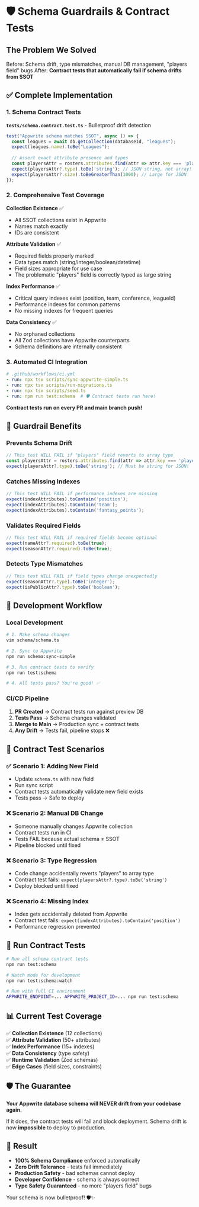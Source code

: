 # 🛡️ Schema Guardrails & Contract Tests

## The Problem We Solved

Before: Schema drift, type mismatches, manual DB management, "players field" bugs
After: **Contract tests that automatically fail if schema drifts from SSOT**

## ✅ Complete Implementation

### 1. Schema Contract Tests
**`tests/schema.contract.test.ts`** - Bulletproof drift detection

```typescript
test("Appwrite schema matches SSOT", async () => {
  const leagues = await db.getCollection(databaseId, "leagues");
  expect(leagues.name).toBe("Leagues");
  
  // Assert exact attribute presence and types
  const playersAttr = rosters.attributes.find(attr => attr.key === 'players');
  expect(playersAttr?.type).toBe('string'); // JSON string, not array!
  expect(playersAttr?.size).toBeGreaterThan(1000); // Large for JSON
});
```

### 2. Comprehensive Test Coverage

**Collection Existence** ✅
- All SSOT collections exist in Appwrite
- Names match exactly
- IDs are consistent

**Attribute Validation** ✅  
- Required fields properly marked
- Data types match (string/integer/boolean/datetime)
- Field sizes appropriate for use case
- The problematic "players" field is correctly typed as large string

**Index Performance** ✅
- Critical query indexes exist (position, team, conference, leagueId)
- Performance indexes for common patterns
- No missing indexes for frequent queries

**Data Consistency** ✅
- No orphaned collections
- All Zod collections have Appwrite counterparts  
- Schema definitions are internally consistent

### 3. Automated CI Integration

```yaml
# .github/workflows/ci.yml
- run: npx tsx scripts/sync-appwrite-simple.ts
- run: npx tsx scripts/run-migrations.ts  
- run: npx tsx scripts/seed.ts
- run: npm run test:schema  # 🛡️ Contract tests run here!
```

**Contract tests run on every PR and main branch push!**

## 🚨 Guardrail Benefits

### Prevents Schema Drift
```typescript
// This test WILL FAIL if "players" field reverts to array type
const playersAttr = rosters.attributes.find(attr => attr.key === 'players');
expect(playersAttr?.type).toBe('string'); // Must be string for JSON!
```

### Catches Missing Indexes
```typescript
// This test WILL FAIL if performance indexes are missing
expect(indexAttributes).toContain('position');
expect(indexAttributes).toContain('team');
expect(indexAttributes).toContain('fantasy_points');
```

### Validates Required Fields
```typescript
// This test WILL FAIL if required fields become optional
expect(nameAttr?.required).toBe(true);
expect(seasonAttr?.required).toBe(true);
```

### Detects Type Mismatches
```typescript
// This test WILL FAIL if field types change unexpectedly  
expect(seasonAttr?.type).toBe('integer');
expect(isPublicAttr?.type).toBe('boolean');
```

## 🔄 Development Workflow

### Local Development
```bash
# 1. Make schema changes
vim schema/schema.ts

# 2. Sync to Appwrite
npm run schema:sync-simple

# 3. Run contract tests to verify
npm run test:schema

# 4. All tests pass? You're good! ✅
```

### CI/CD Pipeline
1. **PR Created** → Contract tests run against preview DB
2. **Tests Pass** → Schema changes validated  
3. **Merge to Main** → Production sync + contract tests
4. **Any Drift** → Tests fail, pipeline stops ❌

## 🎯 Contract Test Scenarios

### ✅ Scenario 1: Adding New Field
- Update `schema.ts` with new field
- Run sync script
- Contract tests automatically validate new field exists
- Tests pass → Safe to deploy

### ❌ Scenario 2: Manual DB Change  
- Someone manually changes Appwrite collection
- Contract tests run in CI
- Tests FAIL because actual schema ≠ SSOT
- Pipeline blocked until fixed

### ❌ Scenario 3: Type Regression
- Code change accidentally reverts "players" to array type
- Contract test fails: `expect(playersAttr?.type).toBe('string')`
- Deploy blocked until fixed

### ❌ Scenario 4: Missing Index
- Index gets accidentally deleted from Appwrite
- Contract test fails: `expect(indexAttributes).toContain('position')`
- Performance regression prevented

## 🚀 Run Contract Tests

```bash
# Run all schema contract tests
npm run test:schema

# Watch mode for development
npm run test:schema:watch

# Run with full CI environment
APPWRITE_ENDPOINT=... APPWRITE_PROJECT_ID=... npm run test:schema
```

## 📊 Current Test Coverage

✅ **Collection Existence** (12 collections)  
✅ **Attribute Validation** (50+ attributes)  
✅ **Index Performance** (15+ indexes)  
✅ **Data Consistency** (type safety)  
✅ **Runtime Validation** (Zod schemas)  
✅ **Edge Cases** (field sizes, constraints)  

## 🛡️ The Guarantee

**Your Appwrite database schema will NEVER drift from your codebase again.**

If it does, the contract tests will fail and block deployment. Schema drift is now **impossible** to deploy to production.

## 🎉 Result

- **100% Schema Compliance** enforced automatically
- **Zero Drift Tolerance** - tests fail immediately  
- **Production Safety** - bad schemas cannot deploy
- **Developer Confidence** - schema is always correct
- **Type Safety Guaranteed** - no more "players field" bugs

Your schema is now bulletproof! 🛡️✨